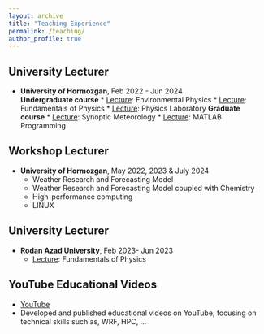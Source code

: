 ```yaml
---
layout: archive
title: "Teaching Experience"
permalink: /teaching/
author_profile: true
---
```


## University Lecturer
* **University of Hormozgan**, Feb 2022 - Jun 2024<br/>
   **Undergraduate course**
       * <ins>Lecture</ins>: Environmental Physics
       * <ins>Lecture</ins>: Fundamentals of Physics
       * <ins>Lecture</ins>: Physics Laboratory
   **Graduate course**
       * <ins>Lecture</ins>: Synoptic Meteorology
       * <ins>Lecture</ins>: MATLAB Programming

## Workshop Lecturer
   * **University of Hormozgan**, May 2022, 2023 & July 2024
       * Weather Research and Forecasting Model
       * Weather Research and Forecasting Model coupled with Chemistry
       * High-performance computing
       * LINUX 

## University Lecturer
   * **Rodan Azad University**, Feb 2023- Jun 2023
       * <ins>Lecture</ins>: Fundamentals of Physics

## YouTube Educational Videos
   * [YouTube](https://www.youtube.com/@MonaZarghamipour)
   * Developed and published educational videos on YouTube, focusing on technical skills such as, WRF, HPC, …

